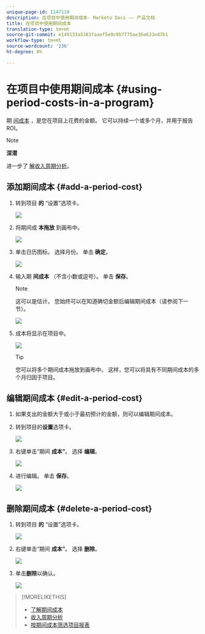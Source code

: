 ```yaml
---
unique-page-id: 1147118
description: 在项目中使用期间成本- Marketo Docs —— 产品文档
title: 在项目中使用期间成本
translation-type: tm+mt
source-git-commit: e149133a5383faaef5e9c9b7775ae36e633ed7b1
workflow-type: tm+mt
source-wordcount: '236'
ht-degree: 0%

---
```



# 在项目中使用期间成本 {#using-period-costs-in-a-program}

期 [间成本](understanding-period-costs.md) ，是您在项目上花费的金额。 它可以持续一个或多个月，并用于报告ROI。

>[!NOTE]
>
>**深潜**
>
> 进一步了 [解收入周期分析](http://docs.marketo.com/display/docs/revenue+cycle+analytics)。

## 添加期间成本  {#add-a-period-cost}

1. 转到项目 **的** “设置”选项卡。

   ![](assets/image2014-9-18-12-3a9-3a46.png)

1. 将期间成 **本拖放** 到画布中。

   ![](assets/image2014-9-18-12-3a9-3a57.png)

1. 单击日历图标。 选择月份。 单击 **确定**。

   ![](assets/image2014-9-18-12-3a10-3a13.png)

1. 输入期 **间成本** （不含小数或逗号）。 单击 **保存**。

   >[!NOTE]
   >
   >这可以是估计。 您始终可以在知道确切金额后编辑期间成本（请参阅下一节）。

   ![](assets/image2016-4-1-8-3a54-3a30.png)

1. 成本将显示在项目中。

   ![](assets/image2016-4-1-8-3a56-3a49.png)

   >[!TIP]
   >
   >您可以将多个期间成本拖放到画布中。 这样，您可以将具有不同期间成本的多个月归因于项目。

## 编辑期间成本 {#edit-a-period-cost}

1. 如果支出的金额大于或小于最初预计的金额，则可以编辑期间成本。
1. 转到项目的**设置**选项卡。

   ![](assets/image2014-9-18-14-3a3-3a6.png)

1. 右键单击“期间 **成本”**。 选择 **编辑**。

   ![](assets/image2014-9-18-14-3a3-3a23.png)

1. 进行编辑。 单击 **保存**。

   ![](assets/image2014-9-18-14-3a3-3a41.png)

## 删除期间成本 {#delete-a-period-cost}

1. 转到项目 **的** “设置”选项卡。

   ![](assets/image2014-9-18-14-3a4-3a11.png)

1. 右键单击“期间 **成本”**。 选择 **删除**。

   ![](assets/image2014-9-18-14-3a4-3a22.png)

1. 单击**删除**以确认。

   ![](assets/image2014-9-18-14-3a4-3a35.png)

>[!MORELIKETHIS]
>
>* [了解期间成本](understanding-period-costs.md)
>* [收入周期分析](http://docs.marketo.com/display/docs/revenue+cycle+analytics)
>* [按期间成本筛选项目报表](../../../../product-docs/core-marketo-concepts/programs/program-performance-report/filter-a-program-report-by-period-cost.md)

>



